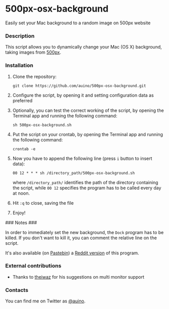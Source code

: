 # 500px-osx-background
Easily set your Mac background to a random image on 500px website

### Description ###

This script allows you to dynamically change your Mac (OS X) background, taking images from [500px](https://500px.com).

### Installation ###

 1. Clone the repository:

    ```
    git clone https://github.com/auino/500px-osx-background.git
    ```

 2. Configure the script, by opening it and setting configuration data as preferred
 3. Optionally, you can test the correct working of the script, by opening the Terminal app and running the following command:

    ```
    sh 500px-osx-background.sh
    ```

 4. Put the script on your crontab, by opening the Terminal app and running the following command:

    ```
    crontab -e
    ```

 5. Now you have to append the following line (press `i` button to insert data):

    ```
    00 12 * * * sh /directory_path/500px-osx-background.sh
    ```

    where `/directory_path/` identifies the path of the directory containing the script, while `00 12` specifies the program has to be called every day at noon.
 6. Hit `:q` to close, saving the file
 7. Enjoy!

### Notes ###

In order to immediately set the new background, the `Dock` program has to be killed.
If you don't want to kill it, you can comment the relative line on the script.

It's also available (on [Pastebin](http://pastebin.com)) a [Reddit version](http://pastebin.com/G0TNUMXW) of this program.

### External contributions ###

 * Thanks to [theiwaz](https://github.com/theiwaz) for his suggestions on multi monitor support

### Contacts ###

You can find me on Twitter as [@auino](https://twitter.com/auino).
